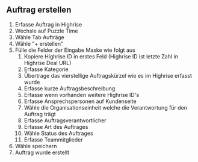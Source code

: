 ## Auftrag erstellen
1. Erfasse Auftrag in Highrise
1. Wechsle auf Puzzle Time
1. Wähle Tab Aufträge
1. Wähle "+ erstellen"
1. Fülle die Felder der Eingabe Maske wie folgt aus
   1. Kopiere Highrise ID in erstes Feld (Highrise ID ist letzte Zahl in Highrise Deal URL)
   1. Erfasse Kategorie 
   1. Übertrage das vierstellige Auftragskürzel wie es im Highrise erfasst wurde 
   1. Erfasse kurze Auftragsbeschreibung
   1. Erfasse wenn vorhanden weitere Highrise ID's
   1. Erfasse Ansprechspersonen auf Kundenseite
   1. Wähle die Organisationseinheit welche die Verantwortung für den Auftrag trägt
   1. Erfasse Auftragsverantwortlicher
   1. Erfasse Art des Auftrages
   1. Wähle Status des Auftrages
   1. Erfasse Teammitglieder  
1. Wähle speichern
1. Auftrag wurde erstellt

